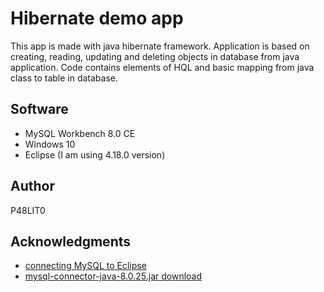 # Hibernate demo app

This app is made with java hibernate framework. Application is based on creating, reading, updating and deleting objects in database from java application. Code contains elements of HQL and basic mapping from java class to table in database.

## Software

* MySQL Workbench 8.0 CE
* Windows 10
* Eclipse (I am using 4.18.0 version)

## Author

P48LIT0

## Acknowledgments

* [connecting MySQL to Eclipse](https://www.onlinetutorialspoint.com/mysql/how-to-connect-mysql-database-in-eclipse.html)
* [mysql-connector-java-8.0.25.jar download](https://downloads.mysql.com/archives/c-j/)
